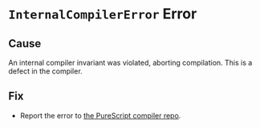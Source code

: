 # `InternalCompilerError` Error

## Cause

An internal compiler invariant was violated, aborting compilation. This is a
defect in the compiler.

## Fix

- Report the error to [the PureScript compiler repo](https://github.com/purescript/purescript).
